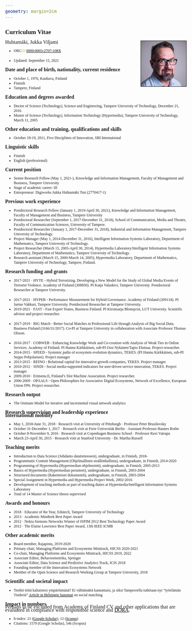 ```yaml
---
geometry: margin=2cm
---	
```



<style type="text/css">
	@page {
	
	size: A4;
	  margin: 20mm;   /* play with these two to set it to your liking */
	}
	
 	body { 
 		margin: 0; 
		font-size: 12pt;
		font-family: Times New Roman, serif;
	}
	
	h2 {
		font-size: 120%;
		margin: 1;
	}
	li {
		font-size: 9pt;
	}
	a {
		color: black;
	}
	p {
	  padding: 0;
	  margin: 0;
	  line-height: 60%;
	}
</style>

<!-- You may have to export to PDF to get rid of the huge marginal at the top of page #1. --> 

## Curriculum Vitae ##

<div style="float: right; border: 1px solid black;  width: 25%"><img align="right" src="jukkahuhtamaki-picture-by-jonne-renvall.jpg"/></div>

<!--**Full name and date**
-->

Huhtamäki, Jukka Viljami

* ORC<span style="color: #a6ce39">iD</span> [0000-0003-2707-108X](https://orcid.org/0000-0003-2707-108X)
<!--* Male -->
* Updated: September 15, 2021

**Date and place of birth, nationality, current residence**

* October 1, 1976, Kauhava, Finland
* Finnish
* Tampere, Finland

**Education and degrees awarded**

* Doctor of Science (Technology), Science and Engineering, Tampere University of Technology, December 21, 2016
* Master of Science (Technology), Information Technology (Hypermedia), Tampere University of Technology, March 11, 2005


**Other education and training, qualifications and skills**

* October 18-19, 2011, Five Disciplines of Innovation, SRI International

<!-- other studies aiming at a degree, qualifications or supplementary education and training: name of educational or training programme, extent of education and training, organiser, start and completion (estimated) date of education or training
other skills -->

**Linguistic skills**

* Finnish
* English (professional)

**Current position**

* Senior Research Fellow (May 1, 2021-), Knowledge and Information Management, Faculty of Management and Business, Tampere University
* Stage of academic career: III
* Entrepreneur: Digiworks Jukka Huhtamäki Tmi (2770417-1)
<!-- https://tietopalvelu.ytj.fi/yritystiedot.aspx?yavain=2632417&tarkiste=DA9769530B0B837779FF656156191C04D5DE41F1 -->

**Previous work experience**

* Postdoctoral Research Fellow (January 1, 2019-April 30, 2021), Knowledge and Information Management, Faculty of Management and Business, Tampere University
* Postdoctoral Researcher (September 1, 2017-December 31, 2018), School of Communication, Media and Theatre, Faculty of Communication Sciences, University of Tampere.
* Postdoctoral Researcher (January 1, 2017-December 31, 2018), Industrial and Information Management, Tampere University of Technology.
* Project Manager (May 1, 2014-December 31, 2016), Intelligent Information Systems Laboratory, Department of Mathematics, Tampere University of Technology.
* Project Researcher (March 15, 2005-April 30, 2014), Hypermedia Laboratory/Intelligent Information Systems Laboratory, Department of Mathematics, Tampere University of Technology.
* Research assistant (March 15, 2000-March 14, 2005), Hypermedia Laboratory, Department of Mathematics, Tampere University of Technology, Tampere, Finland.

**Research funding and grants** 

<!--
Hyper: 1.9.2017–31.8.2021
-->
* 2017-2021 · HYTE - Hybrid Terrorizing. Developing a New Model for the Study of Global Media Events of Terrorist Violence. Academy of Finland (308850). PI Katja Valaskivi, Tampere University. Postdoctoral Researcher at Tampere University.
<!-- 01.09.2017 - 31.08.2021 -->
<!-- 480 000 EUR -->
* 2017-2021 · HYPER - Performance Measurement for Hybrid Governance. Academy of Finland (309134). PI Jarmo Vakkuri, Tampere University. Postdoctoral Researcher at Tampere University.
* 2019-2021 · FAST - Fast Expert Teams, Business Finland. PI Kirsimarja Blomqvist, LUT University. Scientific advisor and project researcher.
<!-- 1.9.2017-30.11.2019 -->
<!--  300 000 EUR -->
* 2017-2019 · BIG Match - Better Social Matches in Professional Life through Analysis of Big Social Data. Business Finland (3166/31/2017). Co-PI at Tampere University in collaboration with Associate Professor Thomas Olsson.
<!-- 01.09.2017 - 31.08.2021 -->
<!-- 309 180 EUR -->
* 2016-2017 · COBWEB - Enhancing Knowledge Work and Co-creation with Analysis of Weak Ties in Online Services. Academy of Finland. PI Hannu Kärkkäinen, sub-PI Ossi Nykänen/Tapio Elomaa. Project researcher.
* 2014-2015 · SPEED - Systemic paths of ecosystem evolution dynamics, TEKES. (PI Hannu Kärkkäinen, sub-PI Seppo Pohjolainen). Project manager
* 2013-2015 · REINO - Relational capital for innovative growth companies, TEKES. Project manager.
* 2010-2012 · SINDI - Social media-supported indicators for user-driven service innovation, TEKES. Project manager.
* 2009-2010 · Erimenu.fi, Finland’s Slot Machine Association. Project researcher.
*	2006-2009 · OPAALS - Open Philosophies for Associative Digital Ecosystems, Network of Excellence, European Union FP6. Project researcher.

**Research output**
<!--
* Methods, software, infrastructures, materials, guides and tools developed
* Patents and inventions
* Most significant artistic works and processes
--> 

* The Ostinato Model for iterative and incremental visual network analytics


**Research supervision and leadership experience**



**International mobility**

* May 1, 2018-June 31, 2018 · Research visit at University of Pittsburgh · Professor Peter Brusilovsky
* October 31-December 1, 2017 · Research visit at Freie Universität Berlin · Assistant Professor Hannes Rothe
* October 8-November 9, 2016 · Research visit at Copenhagen Business School · Professor Ravi Vatrapu
* March 23-April 30, 2015 · Research visit at Stanford University · Dr. Martha Russell

**Teaching merits**

* Introduction to Data Science (Johdanto datatieteeseen), undergraduate, in Finnish, 2018-
* Programmatic Content Management (Ohjelmallinen sisällönhallinta), undergraduate, in Finnish, 2014-2020
* Programming of Hypermedia (Hypermedian ohjelmointi), undergraduate, in Finnish, 2005-2013
* Basics of Hypermedia (Hypermedian perusteet), undergraduate, in Finnish, 2003-2004
* Structured documents (Rakenteiset dokumentit), undergraduate, in Finnish, 2003-2004
* Special Assignment in Hypermedia and Hypermedia Project Work, 2002-2016
* Development of teaching methods as part of teaching duties at Hypermedia/Intelligent Information Systems Laboratory
* Total of 14 Master of Science theses supervised

**Awards and honours**

* 2018 · Educator of the Year, Edutech, Tampere University of Technology
* 2013 · Academic Mindtrek Best Paper Award
* 2012 · Nokia Siemens Networks Winner of ISPIM 2012 Best Technology Paper Award
* 2012 · The Elaine Lawrence Best Paper Award, 13th IEEE ICMB

**Other academic merits**

* Board member, Rajapinta, 2019-2020
* Primary chair, Managing Platforms and Ecosystems Minitrack, HICSS 2020-2021
* Co-chair, Managing Platforms and Ecosystems Minitrack, HICSS 2019, 2022
* Associate Editor, Behaviormetrika, Springer
* Associate Editor, Data Science and Predictive Analytics Track, ICIS 2018
* Founding member of the Innovation Ecosystems Network
* Member of the Open Science and Research Working Group at Tampere University, 2018

<!-- positions as editor-in-chief, editor, or member of editorial boards of scientific and scholarly journals and publication series
referee for scientific and scholarly journals
administrative responsibilities at higher education institutions or at research organisations, responsibilities in the higher education community
invited keynote lectures abroad -->

**Scientific and societal impact**

* Teetkö töitä kaltaistesi ympäröimänä? Ei välttämättä kannattaisi, ja siksi Tampereella tutkitaan nyt ”työelämän Tinderiä” [Article in Helsingin Sanomat](https://www.hs.fi/ura/art-2000006002983.html) on social matching


**Impact in numbers**

Perhaps to be excluded from Academy of Finland CV and other applications that are evaluated in compliance with responsible science and [DORA](https://sfdora.org/read/). 
 
* h-index: 21 ([Google Scholar](https://scholar.google.fi/citations?user=ZWiTwHQAAAAJ&hl=fi&oi=ao])), 12 ([Scopus](https://www.scopus.com/authid/detail.uri?authorId=35484079200))
* Citations: 1579 (Google Scholar), 546 (Scopus)

<!--
* Promoting open science and research, for example the production and responsible distribution of research material and datasets
* Utilising research outputs (own and those of others)
* Promoting responsible conduct of research, for example by acting as a research integrity adviser
* Developing responsible research and innovation activities
* Key positions of trust, expert positions and assignments
* Merits in science communication and appearing as an expert in the media
--> 


